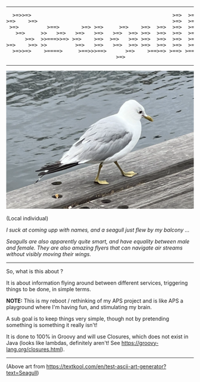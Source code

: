 
----
<pre>
  >=>>=>                                             >=>  >=> 
>=>    >=>                                           >=>  >=> 
 >=>         >==>       >=> >=>     >=>    >=>  >=>  >=>  >=> 
   >=>     >>   >=>   >=>   >=>   >=>  >=> >=>  >=>  >=>  >=> 
      >=>  >>===>>=> >=>    >=>  >=>   >=> >=>  >=>  >=>  >=> 
>=>    >=> >>         >=>   >=>   >=>  >=> >=>  >=>  >=>  >=> 
  >=>>=>    >====>     >==>>>==>      >=>    >==>=> >==> >==> 
                                   >=>                
</pre>
----

![](pics/SeaGull-small.png)

(Local individual)

_I suck at coming upp with names, and a seagull just flew by my balcony ..._

_Seagulls are also apparently quite smart, and have equality between male and female. They are also amazing flyers that
can navigate air streams without visibly moving their wings._

-----

So, what is this about ?

It is about information flying around between different services, triggering things to be done, in simple terms.

**NOTE:** This is my reboot / rethinking of my APS project and is like APS a playground where I'm having fun, and
stimulating my brain.

A sub goal is to keep things very simple, though not by pretending something is something it really isn't!

It is done to 100% in Groovy and will use Closures, which does not exist in Java (looks like lambdas, definitely
aren't! See <https://groovy-lang.org/closures.html>).

----

(Above art from <https://textkool.com/en/test-ascii-art-generator?text=Seagull>)


